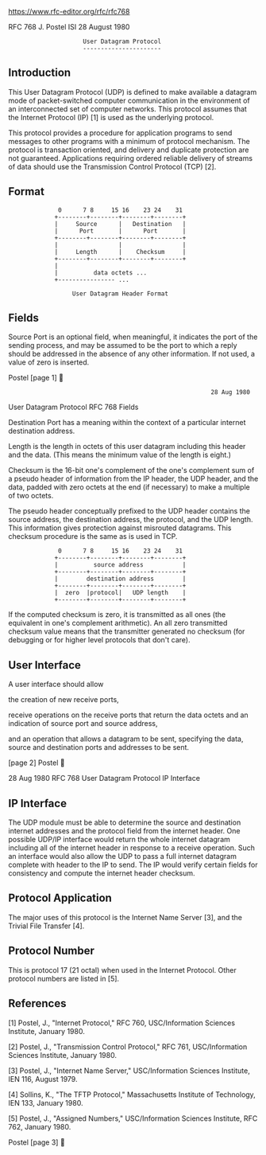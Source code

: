 https://www.rfc-editor.org/rfc/rfc768

RFC 768                                                        J. Postel
                                                                     ISI
                                                          28 August 1980



                         User Datagram Protocol
                         ----------------------

Introduction
------------

This User Datagram  Protocol  (UDP)  is  defined  to  make  available  a
datagram   mode  of  packet-switched   computer   communication  in  the
environment  of  an  interconnected  set  of  computer  networks.   This
protocol  assumes  that the Internet  Protocol  (IP)  [1] is used as the
underlying protocol.

This protocol  provides  a procedure  for application  programs  to send
messages  to other programs  with a minimum  of protocol mechanism.  The
protocol  is transaction oriented, and delivery and duplicate protection
are not guaranteed.  Applications requiring ordered reliable delivery of
streams of data should use the Transmission Control Protocol (TCP) [2].

Format
------

                                    
                  0      7 8     15 16    23 24    31  
                 +--------+--------+--------+--------+ 
                 |     Source      |   Destination   | 
                 |      Port       |      Port       | 
                 +--------+--------+--------+--------+ 
                 |                 |                 | 
                 |     Length      |    Checksum     | 
                 +--------+--------+--------+--------+ 
                 |                                     
                 |          data octets ...            
                 +---------------- ...                 

                      User Datagram Header Format

Fields
------

Source Port is an optional field, when meaningful, it indicates the port
of the sending  process,  and may be assumed  to be the port  to which a
reply should  be addressed  in the absence of any other information.  If
not used, a value of zero is inserted.





Postel                                                          [page 1]


                                                             28 Aug 1980
User Datagram Protocol                                           RFC 768
Fields



Destination  Port has a meaning  within  the  context  of  a  particular
internet destination address.

Length  is the length  in octets  of this user datagram  including  this
header  and the data.   (This  means  the minimum value of the length is
eight.)

Checksum is the 16-bit one's complement of the one's complement sum of a
pseudo header of information from the IP header, the UDP header, and the
data,  padded  with zero octets  at the end (if  necessary)  to  make  a
multiple of two octets.

The pseudo  header  conceptually prefixed to the UDP header contains the
source  address,  the destination  address,  the protocol,  and the  UDP
length.   This information gives protection against misrouted datagrams.
This checksum procedure is the same as is used in TCP.

                  0      7 8     15 16    23 24    31 
                 +--------+--------+--------+--------+
                 |          source address           |
                 +--------+--------+--------+--------+
                 |        destination address        |
                 +--------+--------+--------+--------+
                 |  zero  |protocol|   UDP length    |
                 +--------+--------+--------+--------+

If the computed  checksum  is zero,  it is transmitted  as all ones (the
equivalent  in one's complement  arithmetic).   An all zero  transmitted
checksum  value means that the transmitter  generated  no checksum  (for
debugging or for higher level protocols that don't care).

User Interface
--------------

A user interface should allow

  the creation of new receive ports,

  receive  operations  on the receive  ports that return the data octets
  and an indication of source port and source address,

  and an operation  that allows  a datagram  to be sent,  specifying the
  data, source and destination ports and addresses to be sent.






[page 2]                                                          Postel


28 Aug 1980
RFC 768                                           User Datagram Protocol
                                                            IP Interface



IP Interface
-------------

The UDP module  must be able to determine  the  source  and  destination
internet addresses and the protocol field from the internet header.  One
possible  UDP/IP  interface  would return  the whole  internet  datagram
including all of the internet header in response to a receive operation.
Such an interface  would  also allow  the UDP to pass  a  full  internet
datagram  complete  with header  to the IP to send.  The IP would verify
certain fields for consistency and compute the internet header checksum.

Protocol Application
--------------------

The major uses of this protocol is the Internet Name Server [3], and the
Trivial File Transfer [4].

Protocol Number
---------------

This is protocol  17 (21 octal)  when used  in  the  Internet  Protocol.
Other protocol numbers are listed in [5].

References
----------

[1]     Postel,   J.,   "Internet  Protocol,"  RFC 760,  USC/Information
        Sciences Institute, January 1980.

[2]     Postel,    J.,   "Transmission   Control   Protocol,"   RFC 761,
        USC/Information Sciences Institute, January 1980.

[3]     Postel,  J.,  "Internet  Name Server,"  USC/Information Sciences
        Institute, IEN 116, August 1979.

[4]     Sollins,  K.,  "The TFTP Protocol,"  Massachusetts  Institute of
        Technology, IEN 133, January 1980.

[5]     Postel,   J.,   "Assigned   Numbers,"  USC/Information  Sciences
        Institute, RFC 762, January 1980.









Postel                                                          [page 3]
